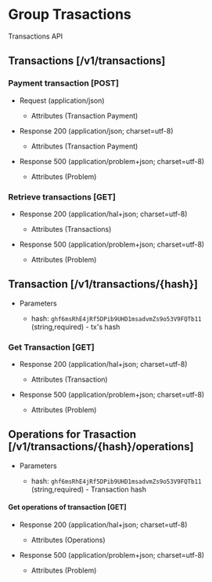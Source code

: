 # Group Trasactions
Transactions API


## Transactions [/v1/transactions]

### Payment transaction  [POST]

+ Request (application/json)
    
    + Attributes (Transaction Payment)

+ Response 200 (application/json; charset=utf-8)
    
    + Attributes (Transaction Payment)

+ Response 500 (application/problem+json; charset=utf-8)

    + Attributes (Problem)

### Retrieve transactions [GET]

+ Response 200 (application/hal+json; charset=utf-8)

    + Attributes (Transactions)

+ Response 500 (application/problem+json; charset=utf-8)

    + Attributes (Problem)

## Transaction [/v1/transactions/{hash}]

+ Parameters
    
    + hash: `ghf6msRhE4jRf5DPib9UHD1msadvmZs9o53V9FQTb11` (string,required) - tx's hash

### Get Transaction [GET]

+ Response 200 (application/hal+json; charset=utf-8)

    + Attributes (Transaction)

+ Response 500 (application/problem+json; charset=utf-8)

    + Attributes (Problem)

## Operations for Trasaction [/v1/transactions/{hash}/operations]

+ Parameters
    
    + hash: `ghf6msRhE4jRf5DPib9UHD1msadvmZs9o53V9FQTb11` (string,required) - Transaction hash

#### Get operations of transaction [GET]

+ Response 200 (application/hal+json; charset=utf-8)
    
    + Attributes (Operations)

+ Response 500 (application/problem+json; charset=utf-8)

    + Attributes (Problem)

